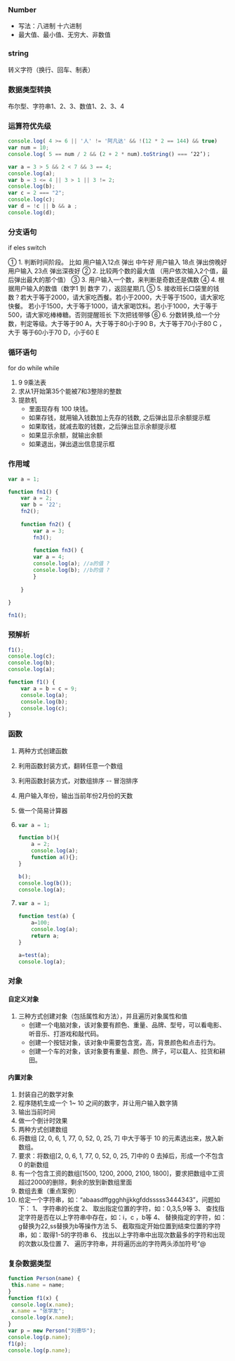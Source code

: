 ### Number

- 写法：八进制 十六进制
- 最大值、最小值、无穷大、非数值

### string

转义字符（换行、回车、制表）

### 数据类型转换

布尔型、字符串1、2、3、数值1、2、3、4

### 运算符优先级

```js
console.log( 4 >= 6 || '人' != '阿凡达' && !(12 * 2 == 144) && true)
var num = 10;
console.log( 5 == num / 2 && (2 + 2 * num).toString() === ‘22’)；
```

```js
var a = 3 > 5 && 2 < 7 && 3 == 4;
console.log(a);
var b = 3 <= 4 || 3 > 1 || 3 != 2;
console.log(b);
var c = 2 === "2";
console.log(c);
var d = !c || b && a ;
console.log(d);
```

### 分支语句

if eles            switch

① 1. 判断时间阶段。 比如 用户输入12点 弹出 中午好 用户输入 18点 弹出傍晚好 用户输入 23点 弹出深夜好
② 2. 比较两个数的最大值 （用户依次输入2个值，最后弹出最大的那个值）
③ 3. 用户输入一个数，来判断是奇数还是偶数
④ 4. 根据用户输入的数值（数字1 到 数字 7），返回星期几
⑤ 5. 接收班长口袋里的钱数？若大于等于2000，请大家吃西餐。若小于2000，大于等于1500，请大家吃快餐。
若小于1500，大于等于1000，请大家喝饮料。若小于1000，大于等于500，请大家吃棒棒糖。否则提醒班长
下次把钱带够
⑥ 6. 分数转换,给一个分数，判定等级。大于等于90 A，大于等于80小于90 B，大于等于70小于80 C ，大于
等于60小于70 D，小于60 E

### 循环语句

for     do while  while    

1. 9 9乘法表
2. 求从1开始第35个能被7和3整除的整数
3. 提款机
   - 里面现存有  100 块钱。
   - 如果存钱，就用输入钱数加上先存的钱数, 之后弹出显示余额提示框
   - 如果取钱，就减去取的钱数，之后弹出显示余额提示框
   - 如果显示余额，就输出余额
   - 如果退出，弹出退出信息提示框

### 作用域

```js
var a = 1;

function fn1() {
	var a = 2;
	var b = '22';
	fn2();
    
	function fn2() {
		var a = 3;
		fn3();
        
		function fn3() {
		var a = 4;
		console.log(a); //a的值 ?
		console.log(b); //b的值 ?
		}
        
	}
    
}

fn1();
```

### 预解析

```js
f1();
console.log(c);
console.log(b);
console.log(a);

function f1() {
	var a = b = c = 9;
	console.log(a);
	console.log(b);
	console.log(c);
}
```

### 函数

1. 两种方式创建函数

2. 利用函数封装方式，翻转任意一个数组

3. 利用函数封装方式，对数组排序 -- 冒泡排序

4. 用户输入年份，输出当前年份2月份的天数

5. 做一个简易计算器

6. ```js
   var a = 1;
   
   function b(){
       a = 2;  
       console.log(a);
       function a(){};
   }
   
   b();
   console.log(b());
   console.log(a);
   ```

7. ```js
   var a = 1;
   
   function test(a) {
       a=100;
       console.log(a);
       return a;        
   }     
   
   a=test(a); 
   console.log(a);
   ```

### 对象

#### 自定义对象

1. 三种方式创建对象（包括属性和方法），并且遍历对象属性和值
   - 创建一个电脑对象，该对象要有颜色、重量、品牌、型号，可以看电影、听音乐、打游戏和敲代码。
   - 创建一个按钮对象，该对象中需要包含宽，高，背景颜色和点击行为。
   - 创建一个车的对象，该对象要有重量、颜色、牌子，可以载人、拉货和耕田。

#### 内置对象

1. 封装自己的数学对象
2. 程序随机生成一个 1~ 10 之间的数字，并让用户输入数字猜
3. 输出当前时间
4. 做一个倒计时效果
5. 两种方式创建数组
6. 将数组 [2, 0, 6, 1, 77, 0, 52, 0, 25, 7] 中大于等于 10 的元素选出来，放入新数组。
7. 要求：将数组[2, 0, 6, 1, 77, 0, 52, 0, 25, 7]中的 0 去掉后，形成一个不包含 0 的新数组
8. 有一个包含工资的数组[1500, 1200, 2000, 2100, 1800]，要求把数组中工资超过2000的删除，剩余的放到新数组里面
9. 数组去重（重点案例）
10. 给定一个字符串，如：“abaasdffggghhjjkkgfddsssss3444343”，问题如下：
    1、 字符串的长度
    2、 取出指定位置的字符，如：0,3,5,9等
    3、 查找指定字符是否在以上字符串中存在，如：i，c ，b等
    4、 替换指定的字符，如：g替换为22,ss替换为b等操作方法
    5、 截取指定开始位置到结束位置的字符串，如：取得1-5的字符串
    6、 找出以上字符串中出现次数最多的字符和出现的次数以及位置
    7、 遍历字符串，并将遍历出的字符两头添加符号“@

### 复杂数据类型

```js
function Person(name) {
 this.name = name;
}
function f1(x) {
 console.log(x.name);
 x.name = "张学友";
 console.log(x.name);
}
var p = new Person("刘德华");
console.log(p.name);
f1(p); 
console.log(p.name);
```

